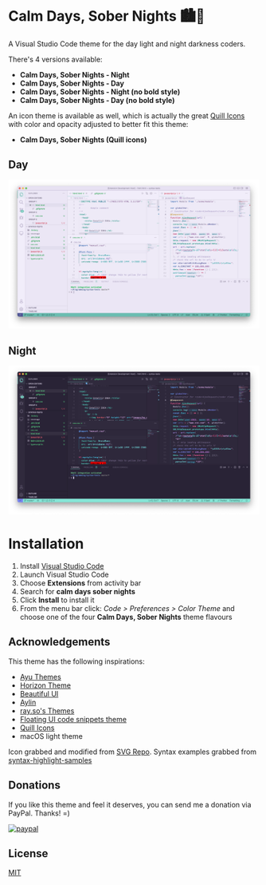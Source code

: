 # Calm Days, Sober Nights 🏙🌃

A Visual Studio Code theme for the day light and night darkness coders.

There's 4 versions available:
- **Calm Days, Sober Nights - Night**
- **Calm Days, Sober Nights - Day**
- **Calm Days, Sober Nights - Night (no bold style)**
- **Calm Days, Sober Nights - Day (no bold style)**

An icon theme is available as well, which is actually the great [Quill Icons](https://github.com/cdonohue/vscode-quill-icons) with color and opacity adjusted to better fit this theme:
- **Calm Days, Sober Nights (Quill icons)**

## Day
![Calm Days Theme Preview](day.png)

## Night
![Souber Nights Theme Preview](night.png)

# Installation

1.  Install [Visual Studio Code](https://code.visualstudio.com/)
2.  Launch Visual Studio Code
3.  Choose **Extensions** from activity bar
4.  Search for **calm days sober nights**
5.  Click **Install** to install it
6.  From the menu bar click: *Code > Preferences > Color Theme* and choose one of the four **Calm Days, Sober Nights** theme flavours

## Acknowledgements

This theme has the following inspirations:

- [Ayu Themes](https://github.com/ayu-theme/vscode-ayu)
- [Horizon Theme](https://github.com/jolaleye/horizon-theme-vscode)
- [Beautiful UI](https://github.com/swashata/vscode-beautiful-ui)
- [Aylin](https://github.com/AhmedAbdulrahman/aylin-vscode-theme)
- [ray.so's Themes](https://ray.so)
- [Floating UI code snippets theme](https://floating-ui.com)
- [Quill Icons](https://github.com/cdonohue/vscode-quill-icons)
- macOS light theme

Icon grabbed and modified from [SVG Repo](https://www.svgrepo.com). Syntax examples grabbed from [syntax-highlight-samples](https://github.com/uloco/syntax-highlighting-samples)

## Donations

If you like this theme and feel it deserves, you can send me a donation via PayPal. Thanks! =)

[![paypal](https://www.paypalobjects.com/en_US/i/btn/btn_donateCC_LG.gif)](https://www.paypal.com/cgi-bin/webscr?cmd=_s-xclick&hosted_button_id=RBDEXSW3ZTVJY)

## License

[MIT](https://github.com/giovanicascaes/calm-days-sober-nights-theme-vscode/blob/master/LICENSE.md)